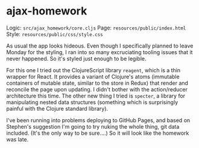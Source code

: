 # ajax-homework

Logic: `src/ajax_homework/core.cljs`
Page: `resources/public/index.html`
Style: `resources/public/css/style.css`

As usual the app looks hideous. Even though I specifically planned to leave Monday for the styling, I ran into so many excruciating tooling issues that it never happened. So it's styled just enough to be legible.

For this one I tried out the ClojureScript library `reagent`, which is a thin wrapper for React. It provides a variant of Clojure's atoms (immutable containers of mutable state, similar to the store in Redux) that render and reconcile the page upon updating. I didn't bother with the action/reducer architecture this time. The other new thing I tried is `specter`, a library for manipulating nested data structures (something which is surprisingly painful with the Clojure standard library).

I've been running into problems deploying to GitHub Pages, and based on Stephen's suggestion I'm going to try nuking the whole thing, git data included. (It's the only way to be sure....) So it will look like the homework was late.